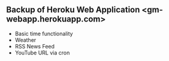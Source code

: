 ## Backup of Heroku Web Application <gm-webapp.herokuapp.com>

* Basic time functionality
* Weather
* RSS News Feed
* YouTube URL via cron
